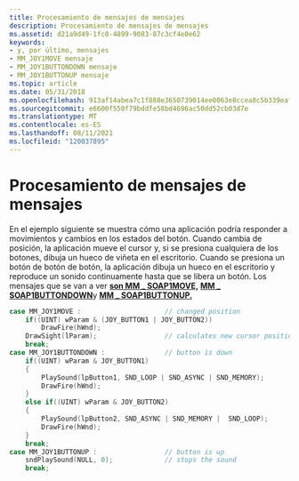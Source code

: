```yaml
---
title: Procesamiento de mensajes de mensajes
description: Procesamiento de mensajes de mensajes
ms.assetid: d21a9d49-1fc0-4899-9083-87c3cf4e0e62
keywords:
- y, por último, mensajes
- MM_JOY1MOVE mensaje
- MM_JOY1BUTTONDOWN mensaje
- MM_JOY1BUTTONUP mensaje
ms.topic: article
ms.date: 05/31/2018
ms.openlocfilehash: 913af14abea7c1f888e3650739014ee0063e8ccea8c5b339eafcd688da80a47c
ms.sourcegitcommit: e6600f550f79bddfe58bd4696ac50dd52cb03d7e
ms.translationtype: MT
ms.contentlocale: es-ES
ms.lasthandoff: 08/11/2021
ms.locfileid: "120037895"
---
```

# <a name="processing-joystick-messages"></a>Procesamiento de mensajes de mensajes

En el ejemplo siguiente se muestra cómo una aplicación podría responder a movimientos y cambios en los estados del botón. Cuando cambia de posición, la aplicación mueve el cursor y, si se presiona cualquiera de los botones, dibuja un hueco de viñeta en el escritorio. Cuando se presiona un botón de botón de botón, la aplicación dibuja un hueco en el escritorio y reproduce un sonido continuamente hasta que se libera un botón. Los mensajes que se van a ver [**son MM \_ SOAP1MOVE,**](mm-joy1move.md) [**MM \_ SOAP1BUTTONDOWN**](mm-joy1buttondown.md)y [**MM \_ SOAP1BUTTONUP.**](mm-joy1buttonup.md)


```C++
case MM_JOY1MOVE :                     // changed position 
    if((UINT) wParam & (JOY_BUTTON1 | JOY_BUTTON2)) 
        DrawFire(hWnd); 
    DrawSight(lParam);                 // calculates new cursor position 
    break; 
case MM_JOY1BUTTONDOWN :               // button is down 
    if((UINT) wParam & JOY_BUTTON1) 
    { 
        PlaySound(lpButton1, SND_LOOP | SND_ASYNC | SND_MEMORY); 
        DrawFire(hWnd); 
    } 
    else if((UINT) wParam & JOY_BUTTON2) 
    { 
        PlaySound(lpButton2, SND_ASYNC | SND_MEMORY |  SND_LOOP); 
        DrawFire(hWnd); 
    } 
    break; 
case MM_JOY1BUTTONUP :                 // button is up 
    sndPlaySound(NULL, 0);             // stops the sound 
    break; 

```



 

 




